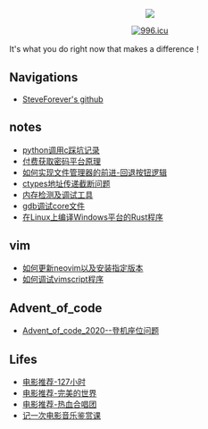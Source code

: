<p align="center">
  <p align="center">
      <img src="https://github-readme-stats.vercel.app/api?username=kktao&count_private=true" />
  </p>
  <p align="center">
    <a href="https://996.icu"><img src="https://img.shields.io/badge/link-996.icu-red.svg" alt="996.icu" /></a>
  </p>
</p>

<!--START_SECTION:waka-->
<!--END_SECTION:waka-->

It's what you do right now that makes a difference！

## Navigations
- [SteveForever's github](https://github.com/kktao)

## notes

- [python调用c踩坑记录](./notes/python调用c踩坑记录.md)
- [付费获取密码平台原理](./notes/付费获取密码平台原理.md)
- [如何实现文件管理器的前进-回退按钮逻辑](./notes/如何实现文件管理器的前进-回退按钮逻辑.md)
- [ctypes地址传递截断问题](./FFI/ctypes地址传递截断问题.md)
- [内存检测及调试工具](./Linux/内存检测及调试工具.md)
- [gdb调试core文件](./Linux/gdb调试core文件.md)
- [在Linux上编译Windows平台的Rust程序](./Rust/在Linux上编译Windows平台的Rust程序.md)

## vim
- [如何更新neovim以及安装指定版本](./vim/如何更新neovim以及安装指定版本.md)
- [如何调试vimscript程序](./vim/如何调试vimscript程序.md)

## Advent_of_code
- [Advent_of_code_2020--登机座位问题](./advent_of_code/Advent_of_code_2020--登机座位问题.md)

## Lifes
- [电影推荐-127小时](./movies/电影推荐-127小时.md)
- [电影推荐-完美的世界](./movies/电影推荐-完美的世界.md)
- [电影推荐-热血合唱团](./movies/电影推荐-热血合唱团.md)
- [记一次电影音乐鉴赏课](./movies/记一次电影音乐鉴赏课.md)
